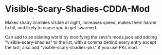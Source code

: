 # Visible-Scary-Shadies-CDDA-Mod
Makes shady zombies visible at night, increases speed, makes them harder to hit, and likely to cause you to get swarmed.

Can add to an existing world by modifying the save's mods.json and adding "visible-scary-shadies" to the list, with a comma behind every entry except the last, also add "visible-scary-shadies-pks" if you use PKs mod.